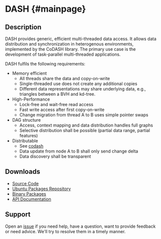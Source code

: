 DASH                  {#mainpage}
====

## Description

DASH provides generic, efficient multi-threaded data access. It allows
data distribution and synchronization in heterogenous environments,
implemented by the CoDASH library. The primary use case is the
development of task-parallel multi-threaded applications.

DASH fulfils the following requirements:

* Memory efficient
    * All threads share the data and copy-on-write
    * Single-threaded use does not create any additional copies
    * Different data representations may share underlying data, e.g.,
      triangles between a BVH and kd-tree.
* High-Performance
    * Lock-free and wait-free read access
    * Fast write access after first copy-on-write
    * Change migration from thread A to B uses simple pointer swaps
* DAG structure
    * Access, context mapping and data distribution handles full graphs
    * Selective distribution shall be possible (partial data range,
      partial features)
* Distributable
    * See [codash](https://github.com/BlueBrain/codash)
    * Data update from node A to B shall only send change delta
    * Data discovery shall be transparent

## Downloads

* [Source Code](https://github.com/BlueBrain/dash/tags)
* [Ubuntu Packages Repository](https://launchpad.net/~eilemann/+archive/equalizer/)
* [Binary Packages](https://github.com/BlueBrain/dash/downloads)
* [API Documentation](http://bluebrain.github.com/)

## Support

Open an [issue](https://github.com/BlueBrain/dash/issues/new) if you
need help, have a question, want to provide feedback or need
advice. We'll try to resolve them in a timely manner.
